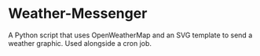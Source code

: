# Weather-Messenger
A Python script that uses OpenWeatherMap and an SVG template to send a weather graphic. Used alongside a cron job.
